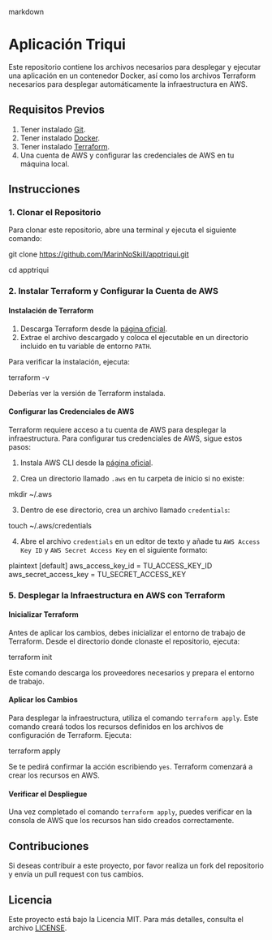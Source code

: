  markdown
# Aplicación Triqui

Este repositorio contiene los archivos necesarios para desplegar y ejecutar una aplicación en un contenedor Docker, así como los archivos Terraform necesarios para desplegar automáticamente la infraestructura en AWS.

## Requisitos Previos

1. Tener instalado [Git](https://git-scm.com/).
2. Tener instalado [Docker](https://www.docker.com/get-started).
3. Tener instalado [Terraform](https://www.terraform.io/downloads).
4. Una cuenta de AWS y configurar las credenciales de AWS en tu máquina local.

## Instrucciones

### 1. Clonar el Repositorio

Para clonar este repositorio, abre una terminal y ejecuta el siguiente comando:


git clone https://github.com/MarinNoSkill/apptriqui.git

cd apptriqui


### 2. Instalar Terraform y Configurar la Cuenta de AWS

#### Instalación de Terraform

1. Descarga Terraform desde la [página oficial](https://www.terraform.io/downloads).
2. Extrae el archivo descargado y coloca el ejecutable en un directorio incluido en tu variable de entorno `PATH`.

Para verificar la instalación, ejecuta:


terraform -v


Deberías ver la versión de Terraform instalada.

#### Configurar las Credenciales de AWS

Terraform requiere acceso a tu cuenta de AWS para desplegar la infraestructura. Para configurar tus credenciales de AWS, sigue estos pasos:

1. Instala AWS CLI desde la [página oficial](https://docs.aws.amazon.com/cli/latest/userguide/getting-started-install.html).

2. Crea un directorio llamado `.aws` en tu carpeta de inicio si no existe:


mkdir ~/.aws


3. Dentro de ese directorio, crea un archivo llamado `credentials`:


touch ~/.aws/credentials


4. Abre el archivo `credentials` en un editor de texto y añade tu `AWS Access Key ID` y `AWS Secret Access Key` en el siguiente formato:

plaintext
[default]
aws_access_key_id = TU_ACCESS_KEY_ID
aws_secret_access_key = TU_SECRET_ACCESS_KEY


### 5. Desplegar la Infraestructura en AWS con Terraform

#### Inicializar Terraform

Antes de aplicar los cambios, debes inicializar el entorno de trabajo de Terraform. Desde el directorio donde clonaste el repositorio, ejecuta:


terraform init


Este comando descarga los proveedores necesarios y prepara el entorno de trabajo.

#### Aplicar los Cambios

Para desplegar la infraestructura, utiliza el comando `terraform apply`. Este comando creará todos los recursos definidos en los archivos de configuración de Terraform. Ejecuta:


terraform apply


Se te pedirá confirmar la acción escribiendo `yes`. Terraform comenzará a crear los recursos en AWS.

#### Verificar el Despliegue

Una vez completado el comando `terraform apply`, puedes verificar en la consola de AWS que los recursos han sido creados correctamente.

## Contribuciones

Si deseas contribuir a este proyecto, por favor realiza un fork del repositorio y envía un pull request con tus cambios.

## Licencia

Este proyecto está bajo la Licencia MIT. Para más detalles, consulta el archivo [LICENSE](LICENSE).
